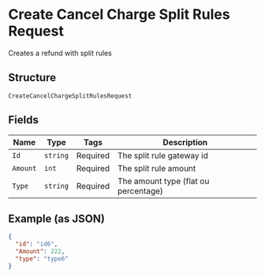 
# Create Cancel Charge Split Rules Request

Creates a refund with split rules

## Structure

`CreateCancelChargeSplitRulesRequest`

## Fields

| Name | Type | Tags | Description |
|  --- | --- | --- | --- |
| `Id` | `string` | Required | The split rule gateway id |
| `Amount` | `int` | Required | The split rule amount |
| `Type` | `string` | Required | The amount type (flat ou percentage) |

## Example (as JSON)

```json
{
  "id": "id6",
  "Amount": 222,
  "type": "type6"
}
```


